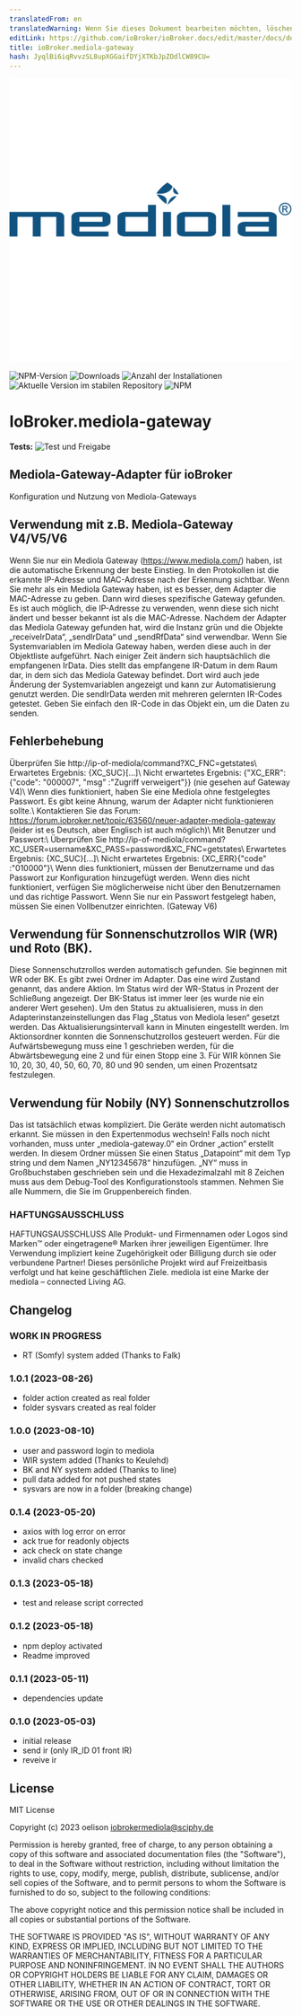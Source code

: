 ```yaml
---
translatedFrom: en
translatedWarning: Wenn Sie dieses Dokument bearbeiten möchten, löschen Sie bitte das Feld "translationsFrom". Andernfalls wird dieses Dokument automatisch erneut übersetzt
editLink: https://github.com/ioBroker/ioBroker.docs/edit/master/docs/de/adapterref/iobroker.mediola-gateway/README.md
title: ioBroker.mediola-gateway
hash: JyqlBi6iqRvvzSL8upXGGaifDYjXTKbJpZOdlCW89CU=
---
```

![Logo](../../../en/adapterref/iobroker.mediola-gateway/admin/mediola-gateway.png)

![NPM-Version](https://img.shields.io/npm/v/iobroker.mediola-gateway.svg)
![Downloads](https://img.shields.io/npm/dm/iobroker.mediola-gateway.svg)
![Anzahl der Installationen](https://iobroker.live/badges/mediola-gateway-installed.svg)
![Aktuelle Version im stabilen Repository](https://iobroker.live/badges/mediola-gateway-stable.svg)
![NPM](https://nodei.co/npm/iobroker.mediola-gateway.png?downloads=true)

# IoBroker.mediola-gateway
**Tests:** ![Test und Freigabe](https://github.com/oelison/ioBroker.mediola-gateway/workflows/Test%20and%20Release/badge.svg)

## Mediola-Gateway-Adapter für ioBroker
Konfiguration und Nutzung von Mediola-Gateways

## Verwendung mit z.B. Mediola-Gateway V4/V5/V6
Wenn Sie nur ein Mediola Gateway (https://www.mediola.com/) haben, ist die automatische Erkennung der beste Einstieg. In den Protokollen ist die erkannte IP-Adresse und MAC-Adresse nach der Erkennung sichtbar. Wenn Sie mehr als ein Mediola Gateway haben, ist es besser, dem Adapter die MAC-Adresse zu geben. Dann wird dieses spezifische Gateway gefunden. Es ist auch möglich, die IP-Adresse zu verwenden, wenn diese sich nicht ändert und besser bekannt ist als die MAC-Adresse.
Nachdem der Adapter das Mediola Gateway gefunden hat, wird die Instanz grün und die Objekte „receiveIrData“, „sendIrData“ und „sendRfData“ sind verwendbar. Wenn Sie Systemvariablen im Mediola Gateway haben, werden diese auch in der Objektliste aufgeführt. Nach einiger Zeit ändern sich hauptsächlich die empfangenen IrData. Dies stellt das empfangene IR-Datum in dem Raum dar, in dem sich das Mediola Gateway befindet.
Dort wird auch jede Änderung der Systemvariablen angezeigt und kann zur Automatisierung genutzt werden.
Die sendIrData werden mit mehreren gelernten IR-Codes getestet. Geben Sie einfach den IR-Code in das Objekt ein, um die Daten zu senden.

## Fehlerbehebung
Überprüfen Sie http://ip-of-mediola/command?XC_FNC=getstates\ Erwartetes Ergebnis: {XC_SUC}[...]\ Nicht erwartetes Ergebnis: {"XC_ERR":{"code": "000007", "msg" :"Zugriff verweigert"}} (nie gesehen auf Gateway V4)\ Wenn dies funktioniert, haben Sie eine Mediola ohne festgelegtes Passwort. Es gibt keine Ahnung, warum der Adapter nicht funktionieren sollte.\ Kontaktieren Sie das Forum: https://forum.iobroker.net/topic/63560/neuer-adapter-mediola-gateway (leider ist es Deutsch, aber Englisch ist auch möglich)\ Mit Benutzer und Passwort:\ Überprüfen Sie http://ip-of-mediola/command?XC_USER=username&XC_PASS=password&XC_FNC=getstates\ Erwartetes Ergebnis: {XC_SUC}[...]\ Nicht erwartetes Ergebnis: {XC_ERR}{"code" :"010000"}\ Wenn dies funktioniert, müssen der Benutzername und das Passwort zur Konfiguration hinzugefügt werden. Wenn dies nicht funktioniert, verfügen Sie möglicherweise nicht über den Benutzernamen und das richtige Passwort. Wenn Sie nur ein Passwort festgelegt haben, müssen Sie einen Vollbenutzer einrichten. (Gateway V6)

## Verwendung für Sonnenschutzrollos WIR (WR) und Roto (BK).
Diese Sonnenschutzrollos werden automatisch gefunden. Sie beginnen mit WR oder BK. Es gibt zwei Ordner im Adapter. Das eine wird Zustand genannt, das andere Aktion.
Im Status wird der WR-Status in Prozent der Schließung angezeigt. Der BK-Status ist immer leer (es wurde nie ein anderer Wert gesehen). Um den Status zu aktualisieren, muss in den Adapterinstanzeinstellungen das Flag „Status von Mediola lesen“ gesetzt werden. Das Aktualisierungsintervall kann in Minuten eingestellt werden.
Im Aktionsordner konnten die Sonnenschutzrollos gesteuert werden. Für die Aufwärtsbewegung muss eine 1 geschrieben werden, für die Abwärtsbewegung eine 2 und für einen Stopp eine 3. Für WIR können Sie 10, 20, 30, 40, 50, 60, 70, 80 und 90 senden, um einen Prozentsatz festzulegen.

## Verwendung für Nobily (NY) Sonnenschutzrollos
Das ist tatsächlich etwas kompliziert. Die Geräte werden nicht automatisch erkannt. Sie müssen in den Expertenmodus wechseln! Falls noch nicht vorhanden, muss unter „mediola-gateway.0“ ein Ordner „action“ erstellt werden. In diesem Ordner müssen Sie einen Status „Datapoint“ mit dem Typ string und dem Namen „NY12345678“ hinzufügen. „NY“ muss in Großbuchstaben geschrieben sein und die Hexadezimalzahl mit 8 Zeichen muss aus dem Debug-Tool des Konfigurationstools stammen. Nehmen Sie alle Nummern, die Sie im Gruppenbereich finden.

### HAFTUNGSAUSSCHLUSS
HAFTUNGSAUSSCHLUSS Alle Produkt- und Firmennamen oder Logos sind Marken™ oder eingetragene® Marken ihrer jeweiligen Eigentümer. Ihre Verwendung impliziert keine Zugehörigkeit oder Billigung durch sie oder verbundene Partner! Dieses persönliche Projekt wird auf Freizeitbasis verfolgt und hat keine geschäftlichen Ziele. mediola ist eine Marke der mediola – connected Living AG.

## Changelog

<!--
    Placeholder for the next version (at the beginning of the line):
    ### **WORK IN PROGRESS**
-->

### **WORK IN PROGRESS**

-   RT (Somfy) system added (Thanks to Falk)

### 1.0.1 (2023-08-26)

-   folder action created as real folder
-   folder sysvars created as real folder

### 1.0.0 (2023-08-10)

-   user and password login to mediola
-   WIR system added (Thanks to Keulehd)
-   BK and NY system added (Thanks to line)
-   pull data added for not pushed states
-   sysvars are now in a folder (breaking change)

### 0.1.4 (2023-05-20)

-   axios with log error on error
-   ack true for readonly objects
-   ack check on state change
-   invalid chars checked

### 0.1.3 (2023-05-18)

-   test and release script corrected

### 0.1.2 (2023-05-18)

-   npm deploy activated
-   Readme improved

### 0.1.1 (2023-05-11)

-   dependencies update

### 0.1.0 (2023-05-03)

-   initial release
-   send ir (only IR_ID 01 front IR)
-   reveive ir

## License

MIT License

Copyright (c) 2023 oelison <iobrokermediola@sciphy.de>

Permission is hereby granted, free of charge, to any person obtaining a copy
of this software and associated documentation files (the "Software"), to deal
in the Software without restriction, including without limitation the rights
to use, copy, modify, merge, publish, distribute, sublicense, and/or sell
copies of the Software, and to permit persons to whom the Software is
furnished to do so, subject to the following conditions:

The above copyright notice and this permission notice shall be included in all
copies or substantial portions of the Software.

THE SOFTWARE IS PROVIDED "AS IS", WITHOUT WARRANTY OF ANY KIND, EXPRESS OR
IMPLIED, INCLUDING BUT NOT LIMITED TO THE WARRANTIES OF MERCHANTABILITY,
FITNESS FOR A PARTICULAR PURPOSE AND NONINFRINGEMENT. IN NO EVENT SHALL THE
AUTHORS OR COPYRIGHT HOLDERS BE LIABLE FOR ANY CLAIM, DAMAGES OR OTHER
LIABILITY, WHETHER IN AN ACTION OF CONTRACT, TORT OR OTHERWISE, ARISING FROM,
OUT OF OR IN CONNECTION WITH THE SOFTWARE OR THE USE OR OTHER DEALINGS IN THE
SOFTWARE.